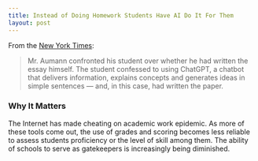 ```yaml
---
title: Instead of Doing Homework Students Have AI Do It For Them
layout: post
---
```

From the [New York Times](https://www.nytimes.com/2023/01/16/technology/chatgpt-artificial-intelligence-universities.html?unlocked_article_code=jGt6kPFivu8gSjNNKx-FXmJbjTQEq5iHA2paAkGjkiaeTgNVaWhWFGjYGpyDOxpqHnttTf2hT9yf7JJrdkrV04Xkpg2AAQZY0VBeD_Aqvr-IApsZviFtuMldRwwlyuc_Vii3h_z2KDuPf8g1lBPq27xpXMiTmrzvhiYPwEEVMYbdc_xFdsom-vbsyq9FRr58SoJFcUACb1qR3Cf49mZeRV3QaIm86UyUPPnkAccl9XCfESdkavsGeCsURNmWknQ2Kdosw6bQHqya60xGUtDGJ9h9jydgID4Pkkqlpq55pQifvMchyD3WCoVG_axl6w_KGoiKGFqsO32MaBAUg1dNNl25Rp_sNmNgLWDCv0VS_Q-DT5QZ3B4SsPY&smid=share-url):
> Mr. Aumann confronted his student over whether he had written the essay himself. The student confessed to using ChatGPT, a chatbot that delivers information, explains concepts and generates ideas in simple sentences — and, in this case, had written the paper.

### Why It Matters
The Internet has made cheating on academic work epidemic. As more of these tools come out, the use of grades and scoring becomes less reliable to assess students proficiency or the level of skill among them. The ability of schools to serve as gatekeepers is increasingly being diminished.

